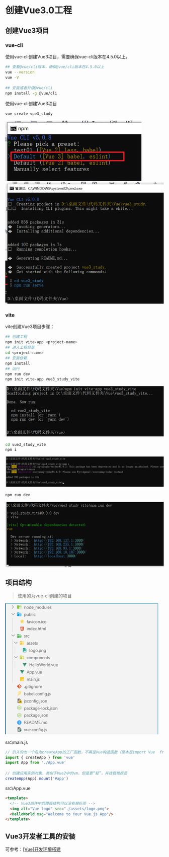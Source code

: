 # 创建Vue3.0工程

##  创建Vue3项目

###  vue-cli

使用vue-cli创建Vue3项目，需要确保vue-cli版本在4.5.0以上。

```bash
## 查看@vue/cli版本，确保@vue/cli版本在4.5.0以上
vue --version
vue -V

## 安装或者升级@vue/cli
npm install -g @vue/cli
```

使用vue-cli创建Vue3项目

```bash
vue create vue3_study
```

![在这里插入图片描述](./assets/01.创建Vue3.0工程/27cdc9eedd9d4f8b6c3120f5c22b1398.png)
![在这里插入图片描述](./assets/01.创建Vue3.0工程/a51629c101b468bb102f5c2e0426fddb.png)

###  vite

vite创建Vue3项目步骤：

```bash
## 创建工程
npm init vite-app <project-name>
## 进入工程目录
cd <project-name>
## 安装依赖
npm install
## 运行
npm run dev
npm init vite-app vue3_study_vite
```

![在这里插入图片描述](./assets/01.创建Vue3.0工程/e7b101ffb4cf3b7e7d8e21d3fa35ef17.png)

```bash
cd vue3_study_vite
npm i
```

![在这里插入图片描述](./assets/01.创建Vue3.0工程/ba9e94dabbdc59b6030f50239ff83843.png)

```bash
npm run dev
```

![在这里插入图片描述](./assets/01.创建Vue3.0工程/c59689b565a3f860125d943c77985933.png)

##  项目结构

> 使用的为vue-cli创建的项目

![在这里插入图片描述](./assets/01.创建Vue3.0工程/7419dcdf5748e6606b15da12336cd4d1.png)

src\main.js

```js
// 引入的为一个名为createApp的工厂函数，不再是Vue构造函数（原本是import Vue  from 'vue'）
import { createApp } from 'vue'
import App from './App.vue'

// 创建应用实例对象，类似于Vue2中的vm，但是更“轻”，并挂载根标签
createApp(App).mount('#app')
```

src\App.vue

```html
<template>
  <!-- Vue3组件中的模板结构可以没有根标签 -->
  <img alt="Vue logo" src="./assets/logo.png">
  <HelloWorld msg="Welcome to Your Vue.js App"/>
</template>
```

##  Vue3开发者工具的安装

可参考：[[Vue\]开发环境搭建](https://blog.csdn.net/m0_53022813/article/details/124612823)

